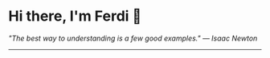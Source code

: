 <h1>Hi there, I'm Ferdi 👋</h1>

<p><em>
  "The best way to understanding is a few good examples." — Isaac Newton
</em></p>

---
